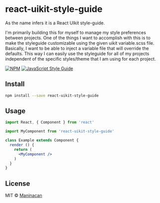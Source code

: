 # react-uikit-style-guide

As the name infers it is a React UIkit style-guide.

I'm primarily building this for myself to manage my style preferences between projects.  One of the things I want to accomplish with this is to make the styleguide customizable using the given uikit variable.scss file.  Basically, I want to be able to inject a variable file that will override the defaults.  This way I can easily use the styleguide for all of my projects independent of the specific styles/theme that I am using for each project.

[![NPM](https://img.shields.io/npm/v/react-uikit-style-guide.svg)](https://www.npmjs.com/package/react-uikit-style-guide) [![JavaScript Style Guide](https://img.shields.io/badge/code_style-standard-brightgreen.svg)](https://standardjs.com)

## Install

```bash
npm install --save react-uikit-style-guide
```

## Usage

```jsx
import React, { Component } from 'react'

import MyComponent from 'react-uikit-style-guide'

class Example extends Component {
  render () {
    return (
      <MyComponent />
    )
  }
}
```

## License

MIT © [Maninacan](https://github.com/Maninacan)
